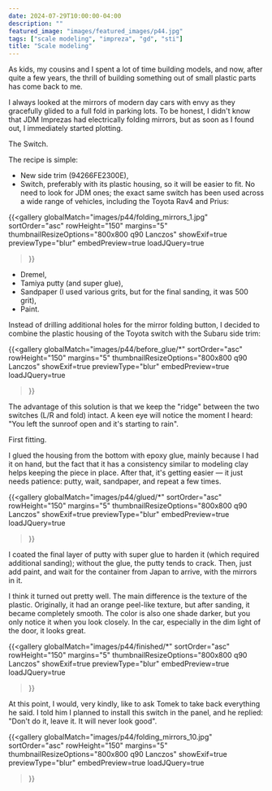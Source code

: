 ```yaml
---
date: 2024-07-29T10:00:00-04:00
description: ""
featured_image: "images/featured_images/p44.jpg"
tags: ["scale modeling", "impreza", "gd", "sti"]
title: "Scale modeling"
---
```


As kids, my cousins and I spent a lot of time building models, and now, after
quite a few years, the thrill of building something out of small plastic parts
has come back to me.

I always looked at the mirrors of modern day cars with envy as they gracefully
glided to a full fold in parking lots. To be honest, I didn't know that JDM
Imprezas had electrically folding mirrors, but as soon as I found out, I
immediately started plotting.

The Switch.

The recipe is simple:

* New side trim (94266FE2300E),
* Switch, preferably with its plastic housing, so it will be easier to fit. No
  need to look for JDM ones; the exact same switch has been used across a wide
  range of vehicles, including the Toyota Rav4 and Prius:

{{<gallery
    globalMatch="images/p44/folding_mirrors_1.jpg"
    sortOrder="asc"
    rowHeight="150"
    margins="5"
    thumbnailResizeOptions="800x800 q90 Lanczos"
    showExif=true
    previewType="blur"
    embedPreview=true
    loadJQuery=true
>}}

* Dremel,
* Tamiya putty (and super glue),
* Sandpaper (I used various grits, but for the final sanding, it was 500 grit),
* Paint.

Instead of drilling additional holes for the mirror folding button, I decided
to combine the plastic housing of the Toyota switch with the Subaru side trim:

{{<gallery
    globalMatch="images/p44/before_glue/*"
    sortOrder="asc"
    rowHeight="150"
    margins="5"
    thumbnailResizeOptions="800x800 q90 Lanczos"
    showExif=true
    previewType="blur"
    embedPreview=true
    loadJQuery=true
>}}

The advantage of this solution is that we keep the "ridge" between the two
switches (L/R and fold) intact. A keen eye will notice the moment I heard: "You
left the sunroof open and it's starting to rain".

First fitting.

I glued the housing from the bottom with epoxy glue, mainly because I had it on
hand, but the fact that it has a consistency similar to modeling clay helps
keeping the piece in place. After that, it's getting easier — it just needs
patience: putty, wait, sandpaper, and repeat a few times.

{{<gallery
    globalMatch="images/p44/glued/*"
    sortOrder="asc"
    rowHeight="150"
    margins="5"
    thumbnailResizeOptions="800x800 q90 Lanczos"
    showExif=true
    previewType="blur"
    embedPreview=true
    loadJQuery=true
>}}

I coated the final layer of putty with super glue to harden it (which required
additional sanding); without the glue, the putty tends to crack. Then, just add
paint, and wait for the container from Japan to arrive, with the mirrors in it.

I think it turned out pretty well. The main difference is the texture of the
plastic. Originally, it had an orange peel-like texture, but after sanding, it
became completely smooth. The color is also one shade darker, but you only
notice it when you look closely. In the car, especially in the dim light of the
door, it looks great.

{{<gallery
    globalMatch="images/p44/finished/*"
    sortOrder="asc"
    rowHeight="150"
    margins="5"
    thumbnailResizeOptions="800x800 q90 Lanczos"
    showExif=true
    previewType="blur"
    embedPreview=true
    loadJQuery=true
>}}

At this point, I would, very kindly, like to ask Tomek to take back everything
he said. I told him I planned to install this switch in the panel, and he
replied: "Don't do it, leave it. It will never look good".

{{<gallery
    globalMatch="images/p44/folding_mirrors_10.jpg"
    sortOrder="asc"
    rowHeight="150"
    margins="5"
    thumbnailResizeOptions="800x800 q90 Lanczos"
    showExif=true
    previewType="blur"
    embedPreview=true
    loadJQuery=true
>}}

